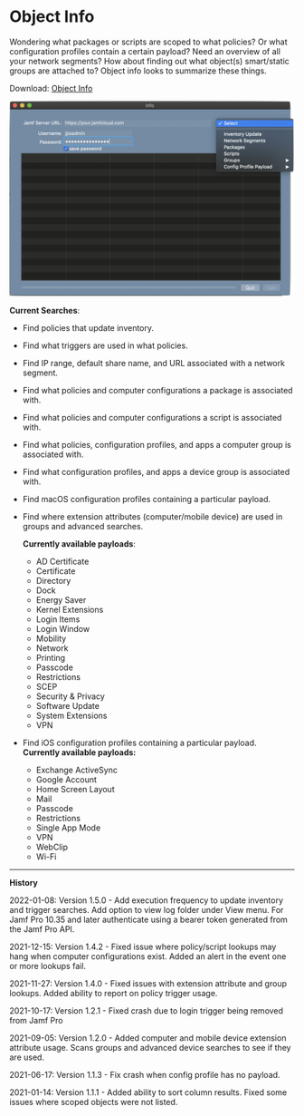 # Object Info

Wondering what packages or scripts are scoped to what policies?  Or what configuration profiles contain a certain payload?  Need an overview of all your network segments?  How about finding out what object(s) smart/static groups are attached to?  Object info looks to summarize these things.

Download: [Object Info](https://github.com/BIG-RAT/Object-Info/releases/download/current/Object.Info.zip)

![alt text](./images/ObjectInfo.png "Object Info")

**Current Searches**:

* Find policies that update inventory.
* Find what triggers are used in what policies.
* Find IP range, default share name, and URL associated with a network segment.
* Find what policies and computer configurations a package is associated with.
* Find what policies and computer configurations a script is associated with.
* Find what policies, configuration profiles, and apps a computer group is associated with.
* Find what configuration profiles, and apps a device group is associated with.
* Find macOS configuration profiles containing a particular payload.
* Find where extension attributes (computer/mobile device) are used in groups and advanced searches.

	**Currently available payloads**:
	
	* AD Certificate
	* Certificate
	* Directory
	* Dock
	* Energy Saver
	* Kernel Extensions
	* Login Items
	* Login Window
	* Mobility
	* Network
	* Printing
	* Passcode
	* Restrictions
	* SCEP
	* Security & Privacy 
	* Software Update
	* System Extensions
	* VPN

* Find iOS configuration profiles containing a particular payload.  
	**Currently available payloads:**
	
	* Exchange ActiveSync
	* Google Account
	* Home Screen Layout
	* Mail
	* Passcode
	* Restrictions
	* Single App Mode
	* VPN
	* WebClip
	* Wi-Fi


<hr>

**History**

2022-01-08: Version 1.5.0 - Add execution frequency to update inventory and trigger searches.  Add option to view log folder under View menu.  For Jamf Pro 10.35 and later authenticate using a bearer token generated from the Jamf Pro API.

2021-12-15: Version 1.4.2 - Fixed issue where policy/script lookups may hang when computer configurations exist.  Added an alert in the event one or more lookups fail.

2021-11-27: Version 1.4.0 - Fixed issues with extension attribute and group lookups.  Added ability to report on policy trigger usage.

2021-10-17: Version 1.2.1 - Fixed crash due to login trigger being removed from Jamf Pro

2021-09-05: Version 1.2.0 - Added computer and mobile device extension attribute usage.  Scans groups and advanced device searches to see if they are used.

2021-06-17: Version 1.1.3 - Fix crash when config profile has no payload.

2021-01-14: Version 1.1.1 - Added ability to sort column results.  Fixed some issues where scoped objects were not listed.